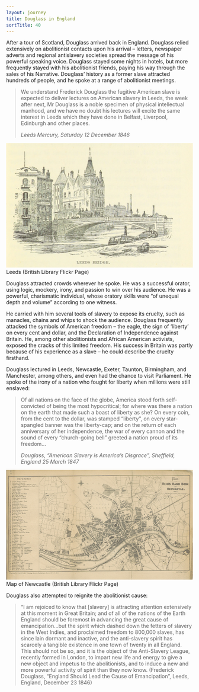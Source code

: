 ```yaml
---
layout: journey
title: Douglass in England
sortTitle: 40
---
```


After a tour of Scotland, Douglass arrived back in England. Douglass relied extensively on abolitionist contacts upon his arrival – letters, newspaper adverts and regional antislavery societies spread the message of his powerful speaking voice. Douglass stayed some nights in hotels, but more frequently stayed with his abolitionist friends, paying his way through the sales of his Narrative. Douglass’ history as a former slave attracted hundreds of people, and he spoke at a range of abolitionist meetings. 

>We understand Frederick Douglass the fugitive American slave is expected to deliver lectures on American slavery in Leeds, the week after next, Mr Douglass is a noble specimen of physical intellectual manhood, and we have no doubt his lectures will excite the same interest in Leeds which they have done in Belfast, Liverpool, Edinburgh and other places. 
> <footer><cite>Leeds Mercury, Saturday 12 December 1846</cite></footer>

![Picture of Leeds](/img/Leeds.jpg)
<span class="caption text-muted">Leeds (British Library Flickr Page)</span>

Douglass attracted crowds wherever he spoke. He was a successful orator, using logic, mockery, irony, and passion to win over his audience. He was a powerful, charismatic individual, whose oratory skills were “of unequal depth and volume” according to one witness. 

He carried with him several tools of slavery to expose its cruelty, such as manacles, chains and whips to shock the audience. Douglass frequently attacked the symbols of American freedom – the eagle, the sign of ‘liberty’ on every cent and dollar, and the Declaration of Independence against Britain. He, among other abolitionists and African American activists, exposed the cracks of this limited freedom. His success in Britain was partly because of his experience as a slave – he could describe the cruelty firsthand.

Douglass lectured in Leeds, Newcastle, Exeter, Taunton, Birmingham, and Manchester, among others, and even had the chance to visit Parliament. He spoke of the irony of a nation who fought for liberty when millions were still enslaved:

>Of all nations on the face of the globe, America stood forth self-convicted of being the most hypocritical; for where was there a nation on the earth that made such a boast of liberty as she? On every coin, from the cent to the dollar, was stamped “liberty”, on every star-spangled banner was the liberty-cap; and on the return of each anniversary of her independence, the war of every cannon and the sound of every “church-going bell” greeted a nation proud of its freedom…
> <footer><cite>Douglass, “American Slavery is America’s Disgrace”, Sheffield, England 25 March 1847</cite></footer>

![Picture of Newcastle](/img/mapofnewcastlenew.jpg)
<span class="caption text-muted">Map of Newcastle (British Library Flickr Page)</span>

Douglass also attempted to reignite the abolitionist cause:

>“I am rejoiced to know that [slavery] is attracting attention extensively at this moment in Great Britain; and of all of the nations of the Earth England should be foremost in advancing the great cause of emancipation…but the spirit which dashed down the fetters of slavery in the West Indies, and proclaimed freedom to 800,000 slaves, has since lain dormant and inactive, and the anti-slavery spirit has scarcely a tangible existence in one town of twenty in all England. This should not be so, and it is the object of the Anti-Slavery League, recently formed in London, to impart new life and energy to give a new object and impetus to the abolitionists, and to induce a new and more powerful activity of spirit than they now know.  (Frederick Douglass, “England Should Lead the Cause of Emancipation”, Leeds, England, December 23 1846)


